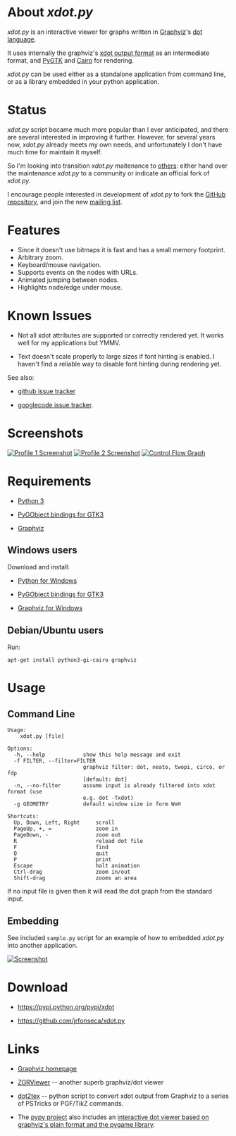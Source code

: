 About _xdot.py_
=================

_xdot.py_ is an interactive viewer for graphs written in [Graphviz](http://www.graphviz.org/)'s [dot language](http://www.graphviz.org/doc/info/lang.html).

It uses internally the graphviz's [xdot output format](http://www.graphviz.org/doc/info/output.html#d:xdot) as an intermediate format, and [PyGTK](http://www.pygtk.org/) and [Cairo](http://cairographics.org/) for rendering.

_xdot.py_ can be used either as a standalone application from command line, or as a library embedded in your python application.

Status
======

_xdot.py_ script became much more popular than I ever anticipated, and there are several interested in improving it further. However, for several years now, _xdot.py_ already meets my own needs, and unfortunately I don't have much time for maintain it myself.

So I'm looking into transition _xdot.py_ maitenance to [others](https://github.com/jrfonseca/xdot.py/wiki/Forks): either hand over the maintenance _xdot.py_ to a community or indicate an official fork of _xdot.py_.

I encourage people interested in development of _xdot.py_ to fork the [GitHub repository](https://github.com/jrfonseca/xdot.py), and join the new [mailing list](https://groups.google.com/d/forum/xdot-py).

Features
========

 * Since it doesn't use bitmaps it is fast and has a small memory footprint.
 * Arbitrary zoom.
 * Keyboard/mouse navigation.
 * Supports events on the nodes with URLs.
 * Animated jumping between nodes.
 * Highlights node/edge under mouse.

Known Issues
============

 * Not all xdot attributes are supported or correctly rendered yet. It works well for my applications but YMMV.

 * Text doesn't scale properly to large sizes if font hinting is enabled. I haven't find a reliable way to disable font hinting during rendering yet.

See also:

  * [github issue tracker](https://github.com/jrfonseca/xdot.py/issues)

  * [googlecode issue tracker](https://code.google.com/archive/p/jrfonseca/issues).

Screenshots
===========

[![Profile 1 Screenshot](https://raw.github.com/wiki/jrfonseca/xdot.py/xdot-profile1_small.png)](https://raw.github.com/wiki/jrfonseca/xdot.py/xdot-profile1.png)
[![Profile 2 Screenshot](https://raw.github.com/wiki/jrfonseca/xdot.py/xdot-profile2_small.png)](https://raw.github.com/wiki/jrfonseca/xdot.py/xdot-profile2.png)
[![Control Flow Graph](https://raw.github.com/wiki/jrfonseca/xdot.py/xdot-cfg_small.png)](https://raw.github.com/wiki/jrfonseca/xdot.py/xdot-cfg.png)

Requirements
============

 * [Python 3](http://www.python.org/download/)

 * [PyGObject bindings for GTK3](https://wiki.gnome.org/action/show/Projects/PyGObject)

 * [Graphviz](http://www.graphviz.org/Download.php)

Windows users
-------------

Download and install:

 * [Python for Windows](http://www.python.org/download/)

 * [PyGObject bindings for GTK3](https://wiki.gnome.org/action/show/Projects/PyGObject)

 * [Graphviz for Windows](http://www.graphviz.org/Download_windows.php)

Debian/Ubuntu users
-------------------

Run:

    apt-get install python3-gi-cairo graphviz

Usage
=====

Command Line
------------

    Usage: 
    	xdot.py [file]
    
    Options:
      -h, --help            show this help message and exit
      -f FILTER, --filter=FILTER
                            graphviz filter: dot, neato, twopi, circo, or fdp
                            [default: dot]
      -n, --no-filter       assume input is already filtered into xdot format (use
                            e.g. dot -Txdot)
      -g GEOMETRY           default window size in form WxH
    
    Shortcuts:
      Up, Down, Left, Right     scroll
      PageUp, +, =              zoom in
      PageDown, -               zoom out
      R                         reload dot file
      F                         find
      Q                         quit
      P                         print
      Escape                    halt animation
      Ctrl-drag                 zoom in/out
      Shift-drag                zooms an area

If no input file is given then it will read the dot graph from the standard input.

Embedding
---------

See included `sample.py` script for an example of how to embedded _xdot.py_ into another application.

[![Screenshot](https://raw.github.com/wiki/jrfonseca/xdot.py/xdot-sample_small.png)](https://raw.github.com/wiki/jrfonseca/xdot.py/xdot-sample.png)

Download
========

  * https://pypi.python.org/pypi/xdot

  * https://github.com/jrfonseca/xdot.py

Links
=====

 * [Graphviz homepage](http://www.graphviz.org/)

 * [ZGRViewer](http://zvtm.sourceforge.net/zgrviewer.html) -- another superb graphviz/dot viewer

 * [dot2tex](https://github.com/kjellmf/dot2tex) -- python script to convert xdot output from Graphviz to a series of PSTricks or PGF/TikZ commands.

 * The [pypy project](http://codespeak.net/pypy/) also includes an [interactive dot viewer based on graphviz's plain format and the pygame library](http://morepypy.blogspot.com/2008/01/visualizing-python-tokenizer.html).
